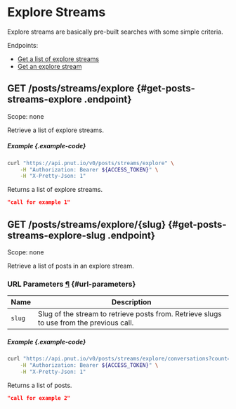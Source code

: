 # Explore Streams

Explore streams are basically pre-built searches with some simple criteria.

Endpoints:

* [Get a list of explore streams](#get-posts-streams-explore)
* [Get an explore stream](#get-posts-streams-explore-slug)


## <span class="method method-get">GET</span> /posts/streams/explore {#get-posts-streams-explore .endpoint}

Scope: <span class="endpoint-meta">none</span>

Retrieve a list of explore streams.

##### Example {.example-code}

```bash
curl "https://api.pnut.io/v0/posts/streams/explore" \
    -H "Authorization: Bearer ${ACCESS_TOKEN}" \
    -H "X-Pretty-Json: 1"
```

Returns a list of explore streams.

```json
"call for example 1"
```


## <span class="method method-get">GET</span> /posts/streams/explore/<span class="call-param">{slug}</span> {#get-posts-streams-explore-slug .endpoint}

Scope: <span class="endpoint-meta">none</span>

Retrieve a list of posts in an explore stream.

### URL Parameters [&para;](#url-parameters) {#url-parameters}

Name|Description
-|-
`slug`|Slug of the stream to retrieve posts from. Retrieve slugs to use from the previous call.

##### Example {.example-code}

```bash
curl "https://api.pnut.io/v0/posts/streams/explore/conversations?count=1" \
    -H "Authorization: Bearer ${ACCESS_TOKEN}" \
    -H "X-Pretty-Json: 1"
```

Returns a list of posts.

```json
"call for example 2"
```